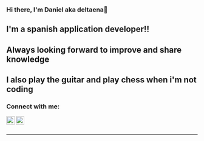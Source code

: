 ### Hi there, I'm Daniel aka deltaena👋

## I'm a spanish application developer!!
## Always looking forward to improve and share knowledge
## I also play the guitar and play chess when i'm not coding

### Connect with me:

[<img align="left" alt="codeSTACKr | LinkedIn" width="22px" src="https://cdn.jsdelivr.net/npm/simple-icons@v3/icons/linkedin.svg" />][linkedin]
[<img align="left" alt="codeSTACKr | Instagram" width="22px" src="https://cdn.jsdelivr.net/npm/simple-icons@v3/icons/instagram.svg" />][instagram]

<br />
<br />

---

[linkedin]: https://www.linkedin.com/in/daniel-suárez-garcía-1b3650187
[instagram]: https://www.instagram.com/deltaena/
